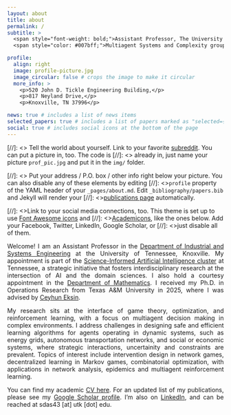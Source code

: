 ```yaml
---
layout: about
title: about
permalink: /
subtitle: >
  <span style="font-weight: bold;">Assistant Professor, The University of Tennessee</span><br>
  <span style="color: #007bff;">Multiagent Systems and Complexity group</span>

profile:
  align: right
  image: profile-picture.jpg
  image_circular: false # crops the image to make it circular
  more_info: >
    <p>520 John D. Tickle Engineering Building,</p>
    <p>817 Neyland Drive,</p>
    <p>Knoxville, TN 37996</p>

news: true # includes a list of news items
selected_papers: true # includes a list of papers marked as "selected={true}"
social: true # includes social icons at the bottom of the page
---
```


<!--
<div style="text-align: justify;">
  
<p>Welcome! I am a fifth-year Ph.D. student in the <a href="https://engineering.tamu.edu/industrial/index.html">ISEN</a> department at Texas A&amp;M University, advised by <a href="https://netmas.engr.tamu.edu/people/ceyhun-eksin/">Prof. Ceyhun Eksin</a>. 
My research interests are situated at the intersection of game theory, optimization, and reinforcement learning. Topics of interest include intervention design in network games, decentralized learning in Markov games, combinatorial optimization, with applications in social network analysis, epidemic modelling, and safe multiagent reinforcement learning.</p>

<p>Please find my academic <a href="https://drive.google.com/file/d/1_HCsmwvltMVZ-OGhEd8D21tD04m3DctX/view?usp=sharing">CV here</a>. 
For an updated list of publications, please see my <a href="https://scholar.google.com/citations?user=EeyWLicAAAAJ&hl=en&oi=ao">Google Scholar</a>. 
Here is my <a href="https://www.linkedin.com/in/soham-das-196075125/">LinkedIn</a> account. I can be reached at firstname(dot)lastname(at)tamu(dot)edu.</p>

</div>

-->
[//]: <> Tell the world about yourself. Link to your favorite [subreddit](http://reddit.com). You can put a picture in, too. The code is [//]: <> already in, just name your picture `prof_pic.jpg` and put it in the `img/` folder.

[//]: <> Put your address / P.O. box / other info right below your picture. You can also disable any of these elements by editing [//]: <>`profile` property of the YAML header of your `_pages/about.md`. Edit `_bibliography/papers.bib` and Jekyll will render your [//]: <>[publications page](/al-folio/publications/) automatically.

[//]: <>Link to your social media connections, too. This theme is set up to use [Font Awesome icons](https://fontawesome.com/) and [//]: <>[Academicons](https://jpswalsh.github.io/academicons/), like the ones below. Add your Facebook, Twitter, LinkedIn, Google Scholar, or [//]: <>just disable all of them.

<div style="text-align: justify;">

<p>Welcome! I am an Assistant Professor in the <a href="https://ise.utk.edu/">Department of Industrial and Systems Engineering</a> at the University of Tennessee, Knoxville. My appointment is part of the <a href="https://research.utk.edu/cluster-hire/science-informed-artificial-intelligence/">Science-Informed Artificial Intelligence cluster</a> at Tennessee, a strategic initiative that fosters interdisciplinary research at the intersection of AI and the domain sciences. I also hold a courtesy appointment in the <a href="https://math.utk.edu/">Department of Mathematics</a>. I received my Ph.D. in Operations Research from Texas A&M University in 2025, where I was advised by <a href="https://netmas.engr.tamu.edu/people/ceyhun-eksin/">Ceyhun Eksin</a>.</p>

<p>My research sits at the interface of game theory, optimization, and reinforcement learning, with a focus on multiagent decision making in complex environments. I address challenges in designing safe and efficient learning algorithms for agents operating in dynamic systems, such as energy grids, autonomous transportation networks, and social or economic systems, where strategic interactions, uncertainity and constraints are prevalent. Topics of interest include intervention design in network games, decentralized learning in Markov games, combinatorial optimization, with applications in network analysis, epidemics and multiagent reinforcement learning.</p>

<p>You can find my academic <a href="https://drive.google.com/file/d/1_HCsmwvltMVZ-OGhEd8D21tD04m3DctX/view?usp=sharing">CV here</a>. 
For an updated list of my publications, please see my <a href="https://scholar.google.com/citations?user=EeyWLicAAAAJ&hl=en&oi=ao">Google Scholar profile</a>. 
I’m also on <a href="https://www.linkedin.com/in/soham-das-196075125/">LinkedIn</a>, and can be reached at sdas43 [at] utk [dot] edu.</p>

</div>
